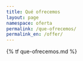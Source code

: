 ```yaml
---
title: Qué ofrecemos
layout: page
namespace: oferta
permalink: /que-ofrecemos/
permalink_en: /offer/
---
```


{% tf que-ofrecemos.md %}
